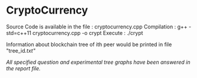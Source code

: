 # CryptoCurrency

Source Code is available in the file : cryptocurrency.cpp
Compilation : g++ -std=c++11 cryptocurrency.cpp -o crypt
Execute : ./crypt 

Information about blockchain tree of ith peer would be printed in file "tree_id<i>.txt"

All specified question and experimental tree graphs have been answered in the report file.




